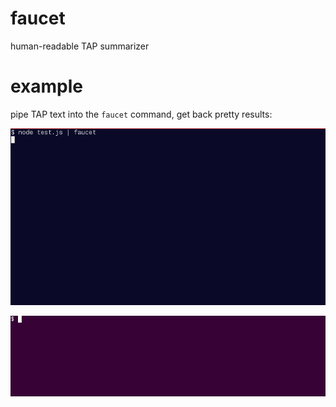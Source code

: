 # faucet

human-readable TAP summarizer

# example

pipe TAP text into the `faucet` command, get back pretty results:

![test](images/test.gif)

![falafel](images/falafel.gif)

